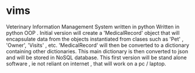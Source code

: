 # vims
Veterinary Information Management System written in python
Written in python OOP . Initial version will create a 'MedicalRecord' object that will encapsulate data from the objects  instantiated from clases such as 'Pet' , 'Owner', 'Visits' , etc. 'MedicalRecord' will then be converted to a dictionary containing other dictionaries. This main dictionary is then converted to json and will be stored in NoSQL database. 
This first version  will be stand alone software , ie not reliant on internet , that will work on a pc / laptop.

